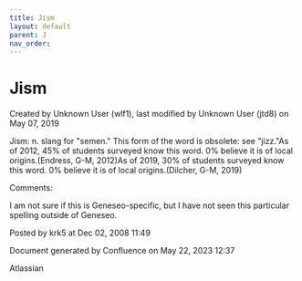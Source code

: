 ```yaml
---
title: Jism
layout: default
parent: J
nav_order:
---
```


# Jism

Created by  Unknown User (wlf1), last modified by  Unknown User (jtd8) on May 07, 2019

Jism: n. slang for &quot;semen.&quot; This form of the word is obsolete: see &quot;jizz.&quot;As of 2012, 45% of students surveyed know this word. 0% believe it is of local origins.(Endress, G-M, 2012)As of 2019, 30% of students surveyed know this word. 0% believe it is of local origins.(Dilcher, G-M, 2019)

Comments:

I am not sure if this is Geneseo-specific, but I have not seen this particular spelling outside of Geneseo.

Posted by krk5 at Dec 02, 2008 11:49

Document generated by Confluence on May 22, 2023 12:37

Atlassian

